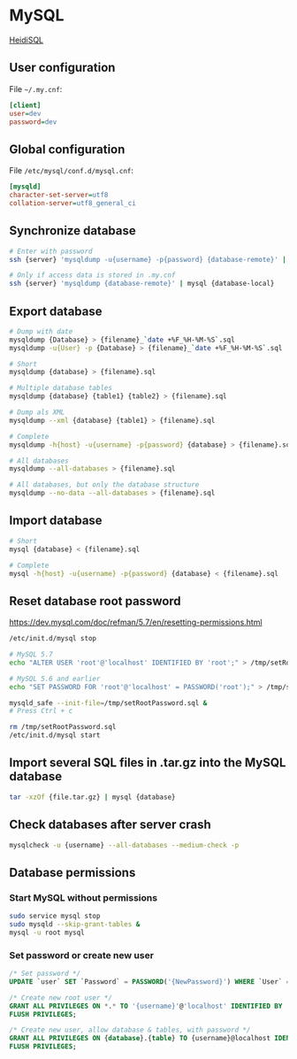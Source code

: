 # MySQL

[HeidiSQL](https://www.heidisql.com/)

## User configuration

File `~/.my.cnf`:

```ini
[client]
user=dev
password=dev
```

## Global configuration

File `/etc/mysql/conf.d/mysql.cnf`:

```ini
[mysqld]
character-set-server=utf8
collation-server=utf8_general_ci
```

## Synchronize database

```bash
# Enter with password
ssh {server} 'mysqldump -u{username} -p{password} {database-remote}' | mysql -u{username} -p{password} {database-local}

# Only if access data is stored in .my.cnf
ssh {server} 'mysqldump {database-remote}' | mysql {database-local}
```

## Export database

```bash
# Dump with date
mysqldump {Database} > {filename}_`date +%F_%H-%M-%S`.sql
mysqldump -u{User} -p {Database} > {filename}_`date +%F_%H-%M-%S`.sql

# Short
mysqldump {database} > {filename}.sql

# Multiple database tables
mysqldump {database} {table1} {table2} > {filename}.sql

# Dump als XML
mysqldump --xml {database} {table1} > {filename}.sql

# Complete
mysqldump -h{host} -u{username} -p{password} {database} > {filename}.sql

# All databases
mysqldump --all-databases > {filename}.sql

# All databases, but only the database structure
mysqldump --no-data --all-databases > {filename}.sql
```

## Import database

```bash
# Short
mysql {database} < {filename}.sql

# Complete
mysql -h{host} -u{username} -p{password} {database} < {filename}.sql
```

## Reset database root password

https://dev.mysql.com/doc/refman/5.7/en/resetting-permissions.html

```bash
/etc/init.d/mysql stop

# MySQL 5.7
echo "ALTER USER 'root'@'localhost' IDENTIFIED BY 'root';" > /tmp/setRootPassword.sql

# MySQL 5.6 and earlier
echo "SET PASSWORD FOR 'root'@'localhost' = PASSWORD('root');" > /tmp/setRootPassword.sql

mysqld_safe --init-file=/tmp/setRootPassword.sql &
# Press Ctrl + c

rm /tmp/setRootPassword.sql
/etc/init.d/mysql start
```

## Import several SQL files in .tar.gz into the MySQL database

```bash
tar -xzOf {file.tar.gz} | mysql {database}
```

## Check databases after server crash

```bash
mysqlcheck -u {username} --all-databases --medium-check -p
```

## Database permissions

### Start MySQL without permissions

```bash
sudo service mysql stop
sudo mysqld --skip-grant-tables &
mysql -u root mysql
```
### Set password or create new user

```sql
/* Set password */
UPDATE `user` SET `Password` = PASSWORD('{NewPassword}') WHERE `User` = 'root';

/* Create new root user */
GRANT ALL PRIVILEGES ON *.* TO '{username}'@'localhost' IDENTIFIED BY '{password}' WITH GRANT OPTION;
FLUSH PRIVILEGES;

/* Create new user, allow database & tables, with password */
GRANT ALL PRIVILEGES ON {database}.{table} TO {username}@localhost IDENTIFIED BY '{password}';
FLUSH PRIVILEGES;
```
